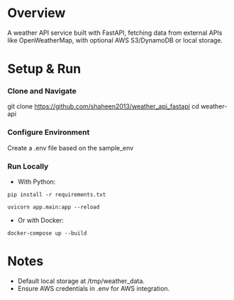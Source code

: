# Overview

A weather API service built with FastAPI, fetching data from external APIs like OpenWeatherMap, with optional AWS S3/DynamoDB or local storage.

# Setup & Run

### Clone and Navigate

git clone https://github.com/shaheen2013/weather_api_fastapi
cd weather-api


### Configure Environment

Create a .env file based on the sample_env

### Run Locally

- With Python:

`pip install -r requirements.txt`

`uvicorn app.main:app --reload`

- Or with Docker:

`docker-compose up --build`


# Notes

- Default local storage at /tmp/weather_data.
- Ensure AWS credentials in .env for AWS integration.